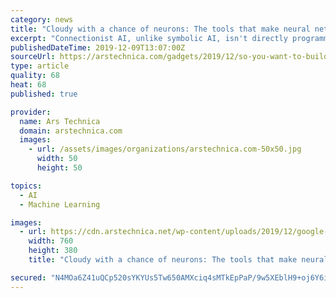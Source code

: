 ```yaml
---
category: news
title: "Cloudy with a chance of neurons: The tools that make neural networks work"
excerpt: "Connectionist AI, unlike symbolic AI, isn't directly programmed by a human. Artificial neural networks are the most common type of connectionist AI, also sometimes referred to as machine learning. My colleague Tim Lee just got done writing about neural ..."
publishedDateTime: 2019-12-09T13:07:00Z
sourceUrl: https://arstechnica.com/gadgets/2019/12/so-you-want-to-build-a-neural-network-the-cloud-can-help-with-that/
type: article
quality: 68
heat: 68
published: true

provider:
  name: Ars Technica
  domain: arstechnica.com
  images:
    - url: /assets/images/organizations/arstechnica.com-50x50.jpg
      width: 50
      height: 50

topics:
  - AI
  - Machine Learning

images:
  - url: https://cdn.arstechnica.net/wp-content/uploads/2019/12/google-colab-iterative-deepdream-760x380.jpeg
    width: 760
    height: 380
    title: "Cloudy with a chance of neurons: The tools that make neural networks work"

secured: "N4MOa6Z41uQCp520sYKYUs5Tw650AMXciq4sMTkEpPaP/9w5XEblH9+oj6Y6icnmRQZ7NUzPb+Qz7o7rmqCt8y+5/hWhm4jJuEjYd0e0BkLvyPv5H2uUSu0R2/QNoML6GmMUKt8Er7SqgyhtCEHuGcvd9ohT99oU0Eo3Z8DDNSa463gWreH4MNefrCWrxf1RFeXfs4wGtepsuEIPA8adtszpRu5w8AusiwFnG0/EcE6N3r2tgFfJiytnx8vGgxFkosfIZRF4VfaUWJndw/wChA==;uyFIl+7hPtDeemfkh6i08A=="
---
```


